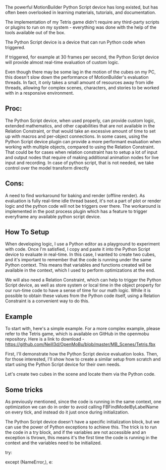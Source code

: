 The powerful MotionBuilder Python Script device has long existed, but has often been overlooked in learning materials, tutorials, and documentation.


The implementation of my Tetris game didn't require any third-party scripts or plugins to run on my system - everything was done with the help of the tools available out of the box.

The Python Script device is a device that can run Python code when triggered.

If triggered, for example at 30 frames per second, the Python Script device will provide almost real-time evaluation of custom logic.

Even though there may be some lag in the motion of the cubes on my PC, this doesn't slow down the performance of MotionBuilder's evaluation threads. In fact, it only takes a small amount of resources away from idle threads, allowing for complex scenes, characters, and stories to be worked with in a responsive environment.

## Proc:

 The Python Script device, when used properly, can provide custom logic, extended mathematics, and other capabilities that are not available in the Relation Constraint, or that would take an excessive amount of time to set up with macros and per-object connections.
In some cases, using the Python Script device plugin can provide a more performant evaluation when working with multiple objects, compared to using the Relation Constraint. That could be for cases when relation constraint has to setup a lot of input and output nodes that require of making additional animation nodes for live input and recording. In case of python script, that is not needed, we take control over the model transform directly

## Cons:

A need to find workaround for baking and render (offline render). As evaluation is fully real-time idle thread based, it's not a part of plot or render logic and the python code will not be triggers over there. The workaround is implemented in the post process plugin which has a feature to trigger everyframe any available python script device.


## How To Setup

When developing logic, I use a Python editor as a playground to experiment with code. Once I'm satisfied, I copy and paste it into the Python Script device to evaluate in real-time. In this case, I wanted to create two cubes, and it's important to remember that the code is running under the same Python context. This means that variables and functions created will be available in the context, which I used to perform optimizations at the end.



We will also need a Relation Constraint, which can help to trigger the Python Script device, as well as store system or local time in the object property for our run-time code to have a sense of time for our math logic. While it is possible to obtain these values from the Python code itself, using a Relation Constraint is a convenient way to do this.



## Example

To start with, here's a simple example. For a more complex example, please refer to the Tetris game, which is available on GitHub in the openmobu repository. Here is a link to download - https://github.com/Neill3d/OpenMoBu/blob/master/MB_Scenes/Tetris.fbx

First, I'll demonstrate how the Python Script device evaluation looks. Then, for those interested, I'll show how to create a similar setup from scratch and start using the Python Script device for their own needs.

Let's create two cubes in the scene and locate them via the Python code.



## Some tricks

As previously mentioned, since the code is running in the same context, one optimization we can do in order to avoid calling FBFindModelByLabelName on every tick, and instead do it just once during initialization.

The Python Script device doesn't have a specific initialization block, but we can use the power of Python exceptions to achieve this. The trick is to run the code in a try block, and if the variables are not accessible and an exception is thrown, this means it's the first time the code is running in the context and the variables need to be initialized.

try:

<every tick code>

except (NameError,), e:

<initialization code>
